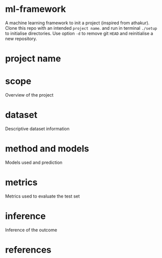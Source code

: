 # ml-framework
A machine learning framework to init a project (inspired from athakur). Clone this repo with an intended `project name`. and run in terminal `./setup` to initialise directories. Use option `-d` to remove git `HEAD` and reinitialise a new repository.

# project name

# scope
Overview of the project

# dataset 
Descriptive dataset information

# method and models 
Models used and prediction 

# metrics
Metrics used to evaluate the test set

# inference 
Inference of the outcome

# references